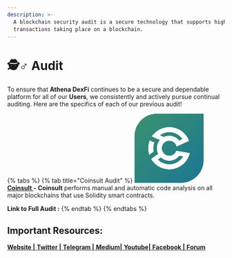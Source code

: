```yaml
---
description: >-
  A blockchain security audit is a secure technology that supports high-value
  transactions taking place on a blockchain.
---
```


# 🕵♂ Audit

To ensure that **Athena DexFi** continues to be a secure and dependable platform for all of our **Users**, we consistently and actively pursue continual auditing. Here are the specifics of each of our previous audit!

{% tabs %}
{% tab title="Coinsult Audit" %}
<img src="../.gitbook/assets/image (29).png" alt="" data-size="line"> [**Coinsult** ](https://coinsult.net/)**- Coinsult** performs manual and automatic code analysis on all major blockchains that use Solidity smart contracts.

**Link to Full Audit :**
{% endtab %}
{% endtabs %}

## Important Resources:

[**Website |** ](https://athenadexfi.io/)[**Twitter |** ](https://twitter.com/AthenaDexFi)[**Telegram |** ](https://t.me/AthenaDexFi)[**Medium|** ](https://medium.com/@AthenaDexFi)[**Youtube|** ](https://www.youtube.com/@AthenaDexFi)[**Facebook |** ](https://www.facebook.com/AthenaDexFi)[**Forum**](https://forum.athenacryptobank.io/)
